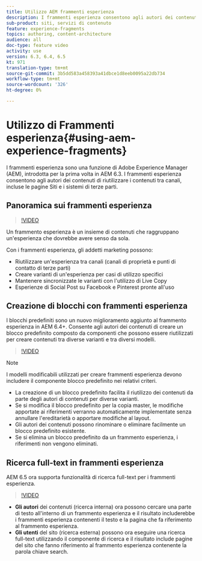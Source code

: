 ```yaml
---
title: Utilizzo AEM frammenti esperienza
description: I frammenti esperienza consentono agli autori dei contenuti di riutilizzare i contenuti tra canali, incluse le pagine Siti e i sistemi di terze parti.
sub-product: siti, servizi di contenuto
feature: experience-fragments
topics: authoring, content-architecture
audience: all
doc-type: feature video
activity: use
version: 6.3, 6.4, 6.5
kt: 971
translation-type: tm+mt
source-git-commit: 3b5dd583a458393a41dbce1d8eeb0095a22db734
workflow-type: tm+mt
source-wordcount: '326'
ht-degree: 0%

---
```



# Utilizzo di Frammenti esperienza{#using-aem-experience-fragments}

I frammenti esperienza sono una funzione di Adobe Experience Manager (AEM), introdotta per la prima volta in AEM 6.3. I frammenti esperienza consentono agli autori dei contenuti di riutilizzare i contenuti tra canali, incluse le pagine Siti e i sistemi di terze parti.

## Panoramica sui frammenti esperienza

>[!VIDEO](https://video.tv.adobe.com/v/17028/?quality=9&learn=on)

Un frammento esperienza è un insieme di contenuti che raggruppano un&#39;esperienza che dovrebbe avere senso da sola.

Con i frammenti esperienza, gli addetti marketing possono:

* Riutilizzare un&#39;esperienza tra canali (canali di proprietà e punti di contatto di terze parti)
* Creare varianti di un&#39;esperienza per casi di utilizzo specifici
* Mantenere sincronizzate le varianti con l&#39;utilizzo di Live Copy
* Esperienze di Social Post su Facebook e Pinterest pronte all&#39;uso

## Creazione di blocchi con frammenti esperienza

I blocchi predefiniti sono un nuovo miglioramento aggiunto al frammento esperienza in AEM 6.4+. Consente agli autori dei contenuti di creare un blocco predefinito composto da componenti che possono essere riutilizzati per creare contenuti tra diverse varianti e tra diversi modelli.

>[!VIDEO](https://video.tv.adobe.com/v/21289/?quality=9&learn=on)

>[!NOTE]
>
> I modelli modificabili utilizzati per creare frammenti esperienza devono includere il componente blocco predefinito nei relativi criteri.

* La creazione di un blocco predefinito facilita il riutilizzo dei contenuti da parte degli autori di contenuti per diverse varianti.
* Se si modifica il blocco predefinito per la copia master, le modifiche apportate ai riferimenti verranno automaticamente implementate senza annullare l&#39;ereditarietà o apportare modifiche al layout.
* Gli autori dei contenuti possono rinominare o eliminare facilmente un blocco predefinito esistente.
* Se si elimina un blocco predefinito da un frammento esperienza, i riferimenti non vengono eliminati.

## Ricerca full-text in frammenti esperienza

AEM 6.5 ora supporta funzionalità di ricerca full-text per i frammenti esperienza.

>[!VIDEO](https://video.tv.adobe.com/v/27720/?quality=9&learn=on)

* **Gli autori**  dei contenuti (ricerca interna) ora possono cercare una parte di testo all&#39;interno di un frammento esperienza e il risultato includerebbe i frammenti esperienza contenenti il testo e la pagina che fa riferimento al frammento esperienza.
* **Gli utenti**  del sito (ricerca esterna) possono ora eseguire una ricerca full-text utilizzando il componente di ricerca e il risultato include pagine del sito che fanno riferimento al frammento esperienza contenente la parola chiave search.
